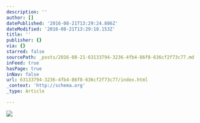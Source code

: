 ```yaml
---
description: ''
author: []
datePublished: '2016-08-21T13:29:24.886Z'
dateModified: '2016-08-21T13:29:18.153Z'
title: ''
publisher: {}
via: {}
starred: false
sourcePath: _posts/2016-08-21-63133794-3236-4fb4-86f8-636cf2f73c77.md
inFeed: true
hasPage: true
inNav: false
url: 63133794-3236-4fb4-86f8-636cf2f73c77/index.html
_context: 'http://schema.org'
_type: Article

---
```

![](https://the-grid-user-content.s3-us-west-2.amazonaws.com/fd65c291-436b-49ec-808e-70082ccd6a15.jpg)